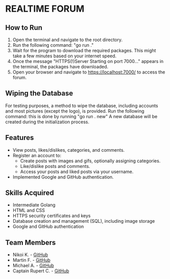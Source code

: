 # REALTIME FORUM

## How to Run
1. Open the terminal and navigate to the root directory.
2. Run the following command:
"go run ."
3. Wait for the program to download the required packages. This might take a few minutes based on your internet speed.
4. Once the message "HTTPS(!)Server Starting on port 7000..." appears in the terminal, the packages have downloaded.
5. Open your browser and navigate to [https://localhost:7000/](https://localhost:7000/) to access the forum.

## Wiping the Database
For testing purposes, a method to wipe the database, including accounts and most pictures (except the logo), is provided. Run the following command:
this is done by running
"go run . new"
A new database will be created during the initialization process.

## Features
- View posts, likes/dislikes, categories, and comments.
- Register an account to:
  - Create posts with images and gifs, optionally assigning categories.
  - Like/dislike posts and comments.
  - Access your posts and liked posts via your username.
- Implemented Google and GitHub authentication.

## Skills Acquired
- Intermediate Golang
- HTML and CSS
- HTTPS security certificates and keys
- Database creation and management (SQL), including image storage
- Google and GitHub authentication

## Team Members
- Nikoi K. - [GitHub](https://github.com/kn1ko1)
- Martin F. - [GitHub](https://github.com/m-fenton)
- Michael A. - [GitHub](https://github.com/11ma)
- Captain Rupert C. - [GitHub](https://github.com/Cheethamthing)
